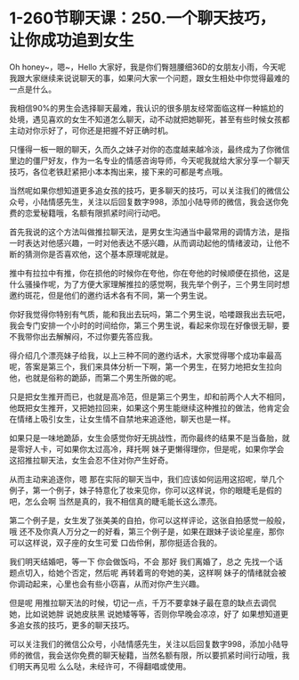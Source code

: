 # 1-260节聊天课：250.一个聊天技巧，让你成功追到女生

Oh honey~，嗯~，Hello 大家好，我是你们臀翘腰细36D的女朋友小雨，今天呢我跟大家继续来说说聊天的事，如果问大家一个问题，跟女生相处中你觉得最难的一点是什么。

我相信90%的男生会选择聊天最难，我认识的很多朋友经常面临这样一种尴尬的处境，遇见喜欢的女生不知道怎么聊天，动不动就把她聊死，甚至有些时候女孩都主动对你示好了，可你还是把握不好正确时机。

只懂得一板一眼的聊天，久而久之妹子对你的态度越来越冷淡，最终成为了你微信里边的僵尸好友，作为一名专业的情感咨询导师，今天呢我就给大家分享一个聊天技巧，各位老铁赶紧把小本本掏出来，接下来的可都是考点哦。

当然呢如果你想知道更多追女孩的技巧，更多聊天的技巧，可以关注我们的微信公众号，小陆情感先生，关注以后回复数字998，添加小陆导师的微信，我会送你免费的恋爱秘籍哦，名额有限抓紧时间行动吧。

首先我说的这个方法叫做推拉聊天法，是男女生沟通当中最常用的调情方法，是指一时表达对他感兴趣，一时对他表达不感兴趣，从而调动起他的情绪波动，让他不断的猜测你是否喜欢他，这个基本原理呢就是。

推中有拉拉中有推，你在损他的时候你在夸他，你在夸他的时候顺便在损他，这是什么骚操作呢，为了方便大家理解推拉的感觉啊，我先举个例子，三个男生同时想邀约斑花，但是他们的邀约话术各有不同，第一个男生说。

你好我觉得你特别有气质，能和我出去玩吗，第二个男生说，哈喽跟我出去玩吧，我会专门安排一个小时的时间给你，第三个男生说，看起来你现在好像很无聊，要不我带你出去解解闷，不过你要先答应我。

得介绍几个漂亮妹子给我，以上三种不同的邀约话术，大家觉得哪个成功率最高呢，答案是第三个，我们来具体分析一下啊，第一个男生，在努力地把女生拉向他，也就是俗称的跪舔，而第二个男生所做的呢。

只是把女生推开而已，也就是高冷范，但是第三个男生，却和前两个人大不相同，他既把女生推开，又把她拉回来，如果这个男生能继续这种推拉的做法，他肯定会在情绪上吸引女生，让女生情不自禁地来追逐他，聊天也是一样。

如果只是一味地跪舔，女生会感觉你好无挑战性，而你最终的结果不是当备胎，就是零好人卡，可如果你太过高冷，拜托啊 妹子更懒得理你，但是呢，如果你学会这招推拉聊天法，女生会忍不住对你产生好奇。

从而主动来追逐你，嗯 那在实际的聊天当中，我们应该如何运用这招呢，举几个例子，第一个例子，妹子特意化了妆来见你，你可以这样说，你的眼睫毛是假的吧，怎么会啊 当然是真的，我不相信真的睫毛能长这么漂亮。

第二个例子是，女生发了张美美的自拍，你可以这样评论，这张自拍感觉一般般，哦 还不及你真人万分之一的好看，第三个例子是，如果在跟妹子谈论星座，那你可以这样说，双子座的女生可爱 口齿伶俐，那你挺适合我的。

我们明天结婚吧，等一下 你会做饭吗，不会 那好 我们离婚了，总之 先找一个话题点切入，给她个否定，然后呢 再转着弯的夸她的美，这样啊 妹子的情绪就会被你调动起来，心里也会有些小窃喜，从而对你产生兴趣。

但是呢 用推拉聊天法的时候，切记一点，千万不要拿妹子最在意的缺点去调侃她，比如说她胖 说她皮肤黑 说她矮等等，否则你早晚会凉凉，好了 如果想知道更多追女孩的技巧，更多的聊天技巧。

可以关注我们的微信公众号，小陆情感先生，关注以后回复数字998，添加小陆导师的微信，我会送你免费的聊天秘籍，当然名额有限，所以要抓紧时间行动哦，我们明天再见啦 么么哒，未经许可，不得翻唱或使用。

